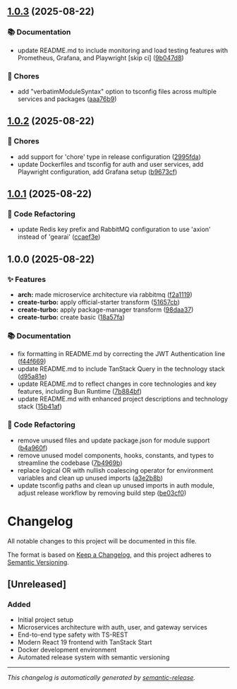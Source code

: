 ## [1.0.3](https://github.com/DKeken/axion-stack/compare/v1.0.2...v1.0.3) (2025-08-22)

### 📚 Documentation

* update README.md to include monitoring and load testing features with Prometheus, Grafana, and Playwright [skip ci] ([9b047d8](https://github.com/DKeken/axion-stack/commit/9b047d8432d2e5ea7a42c3f6e9e406a983c3b393))

### 🔧 Chores

* add "verbatimModuleSyntax" option to tsconfig files across multiple services and packages ([aaa76b9](https://github.com/DKeken/axion-stack/commit/aaa76b9153f78645bb088f463c2d9c5dee8c93c6))

## [1.0.2](https://github.com/DKeken/axion-stack/compare/v1.0.1...v1.0.2) (2025-08-22)

### 🔧 Chores

* add support for 'chore' type in release configuration ([2995fda](https://github.com/DKeken/axion-stack/commit/2995fda866dd586ecefe529354c3a1cccda7c604))
* update Dockerfiles and tsconfig for auth and user services, add Playwright configuration, add Grafana setup ([b9673cf](https://github.com/DKeken/axion-stack/commit/b9673cfcd83c6e40114974a57ca7ac3fd8c5215a))

## [1.0.1](https://github.com/DKeken/axion-stack/compare/v1.0.0...v1.0.1) (2025-08-22)

### 🔨 Code Refactoring

* update Redis key prefix and RabbitMQ configuration to use 'axion' instead of 'gearai' ([ccaef3e](https://github.com/DKeken/axion-stack/commit/ccaef3e67854af4c8362f57ea94f1b5b7f73d1de))

## 1.0.0 (2025-08-22)

### ✨ Features

* **arch:** made microservice architecture via rabbitmq ([f2a1119](https://github.com/DKeken/axion-stack/commit/f2a11192adbf701cde89bc3dfa547d3e88ce58c2))
* **create-turbo:** apply official-starter transform ([51657cb](https://github.com/DKeken/axion-stack/commit/51657cb459ffb0a1262061c6378f8345e5e77ef8))
* **create-turbo:** apply package-manager transform ([98daa37](https://github.com/DKeken/axion-stack/commit/98daa37790b784b1b9e4c1e8eab0a84e249299d9))
* **create-turbo:** create basic ([18a57fa](https://github.com/DKeken/axion-stack/commit/18a57fa0c06d1dba6be4e8fa82099c260b4632d1))

### 📚 Documentation

* fix formatting in README.md by correcting the JWT Authentication line ([f44f669](https://github.com/DKeken/axion-stack/commit/f44f669535ca223f66a0e3715c864577cd4e7e66))
* update README.md to include TanStack Query in the technology stack ([d95a81e](https://github.com/DKeken/axion-stack/commit/d95a81e13446fb4da1904bfb150376fffda39f40))
* update README.md to reflect changes in core technologies and key features, including Bun Runtime ([7b884bf](https://github.com/DKeken/axion-stack/commit/7b884bf6c8463c663c54e159a575a6157bf60df0))
* update README.md with enhanced project descriptions and technology stack ([15b41af](https://github.com/DKeken/axion-stack/commit/15b41af520cbbf90ed56cca2a9c6cb28d42d3950))

### 🔨 Code Refactoring

* remove unused files and update package.json for module support ([b4a960f](https://github.com/DKeken/axion-stack/commit/b4a960f4901fec216ad019332f9304ccaf863308))
* remove unused model components, hooks, constants, and types to streamline the codebase ([7b4969b](https://github.com/DKeken/axion-stack/commit/7b4969b9752a5f9d2e62c36ca2c86b896fd03309))
* replace logical OR with nullish coalescing operator for environment variables and clean up unused imports ([a3e2b8b](https://github.com/DKeken/axion-stack/commit/a3e2b8b21638752ab9fd680f1e8fe9d8ac1471fc))
* update tsconfig paths and clean up unused imports in auth module, adjust release workflow by removing build step ([be03cf0](https://github.com/DKeken/axion-stack/commit/be03cf09c925d6c1c8e102d56d59dd700c46abd1))

# Changelog

All notable changes to this project will be documented in this file.

The format is based on [Keep a Changelog](https://keepachangelog.com/en/1.0.0/),
and this project adheres to
[Semantic Versioning](https://semver.org/spec/v2.0.0.html).

## [Unreleased]

### Added

- Initial project setup
- Microservices architecture with auth, user, and gateway services
- End-to-end type safety with TS-REST
- Modern React 19 frontend with TanStack Start
- Docker development environment
- Automated release system with semantic versioning

---

_This changelog is automatically generated by
[semantic-release](https://semantic-release.gitbook.io/)._
